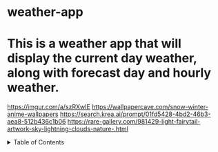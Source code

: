 # weather-app
# This is a weather app that will display the current day weather, along with forecast day and hourly weather.
https://imgur.com/a/szRXwIE
https://wallpapercave.com/snow-winter-anime-wallpapers
https://search.krea.ai/prompt/01fd5428-4bd2-46b3-aea8-512b436c1b06
https://rare-gallery.com/981429-light-fairytail-artwork-sky-lightning-clouds-nature-.html
<!-- TABLE OF CONTENTS -->
<details>
  <summary>Table of Contents</summary>
  <ol>
    <li>
      <a href="#about-the-project">About The Project</a>
      <ul>
        <li><a href="#motivation">Motivation</a></li>
        <li><a href="#reflection">Reflection</a></li>
        <li><a href="#built-with">Built With</a></li>
      </ul>
    </li>
    <li><a href="#getting-started">Getting Started</a></li>
    <li><a href="#usage">Usage</a></li>
    <li><a href="#contact">Contact</a></li>
    <li><a href="#acknowledgments">Acknowledgments</a></li>
  </ol>
</details>


